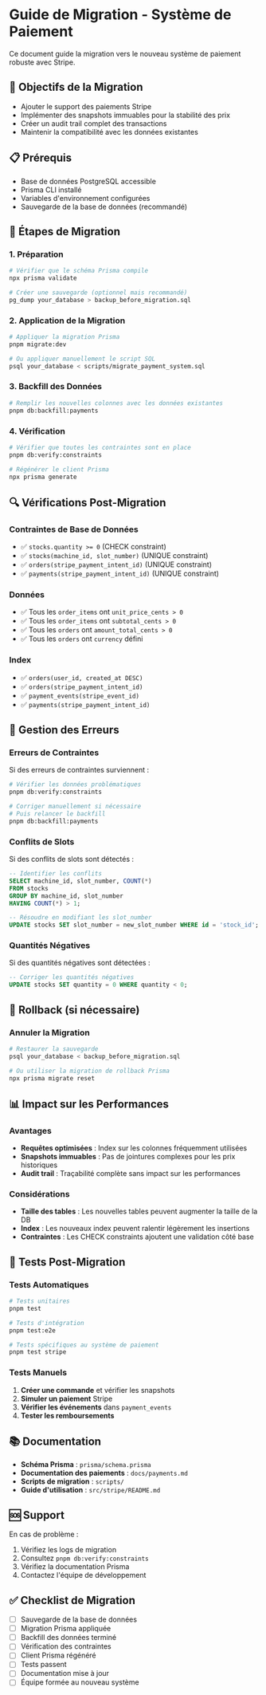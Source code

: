 # Guide de Migration - Système de Paiement

Ce document guide la migration vers le nouveau système de paiement robuste avec Stripe.

## 🎯 Objectifs de la Migration

- Ajouter le support des paiements Stripe
- Implémenter des snapshots immuables pour la stabilité des prix
- Créer un audit trail complet des transactions
- Maintenir la compatibilité avec les données existantes

## 📋 Prérequis

- Base de données PostgreSQL accessible
- Prisma CLI installé
- Variables d'environnement configurées
- Sauvegarde de la base de données (recommandé)

## 🚀 Étapes de Migration

### 1. Préparation

```bash
# Vérifier que le schéma Prisma compile
npx prisma validate

# Créer une sauvegarde (optionnel mais recommandé)
pg_dump your_database > backup_before_migration.sql
```

### 2. Application de la Migration

```bash
# Appliquer la migration Prisma
pnpm migrate:dev

# Ou appliquer manuellement le script SQL
psql your_database < scripts/migrate_payment_system.sql
```

### 3. Backfill des Données

```bash
# Remplir les nouvelles colonnes avec les données existantes
pnpm db:backfill:payments
```

### 4. Vérification

```bash
# Vérifier que toutes les contraintes sont en place
pnpm db:verify:constraints

# Régénérer le client Prisma
npx prisma generate
```

## 🔍 Vérifications Post-Migration

### Contraintes de Base de Données

- ✅ `stocks.quantity >= 0` (CHECK constraint)
- ✅ `stocks(machine_id, slot_number)` (UNIQUE constraint)
- ✅ `orders(stripe_payment_intent_id)` (UNIQUE constraint)
- ✅ `payments(stripe_payment_intent_id)` (UNIQUE constraint)

### Données

- ✅ Tous les `order_items` ont `unit_price_cents > 0`
- ✅ Tous les `order_items` ont `subtotal_cents > 0`
- ✅ Tous les `orders` ont `amount_total_cents > 0`
- ✅ Tous les `orders` ont `currency` défini

### Index

- ✅ `orders(user_id, created_at DESC)`
- ✅ `orders(stripe_payment_intent_id)`
- ✅ `payment_events(stripe_event_id)`
- ✅ `payments(stripe_payment_intent_id)`

## 🚨 Gestion des Erreurs

### Erreurs de Contraintes

Si des erreurs de contraintes surviennent :

```bash
# Vérifier les données problématiques
pnpm db:verify:constraints

# Corriger manuellement si nécessaire
# Puis relancer le backfill
pnpm db:backfill:payments
```

### Conflits de Slots

Si des conflits de slots sont détectés :

```sql
-- Identifier les conflits
SELECT machine_id, slot_number, COUNT(*) 
FROM stocks 
GROUP BY machine_id, slot_number 
HAVING COUNT(*) > 1;

-- Résoudre en modifiant les slot_number
UPDATE stocks SET slot_number = new_slot_number WHERE id = 'stock_id';
```

### Quantités Négatives

Si des quantités négatives sont détectées :

```sql
-- Corriger les quantités négatives
UPDATE stocks SET quantity = 0 WHERE quantity < 0;
```

## 🔄 Rollback (si nécessaire)

### Annuler la Migration

```bash
# Restaurer la sauvegarde
psql your_database < backup_before_migration.sql

# Ou utiliser la migration de rollback Prisma
npx prisma migrate reset
```

## 📊 Impact sur les Performances

### Avantages

- **Requêtes optimisées** : Index sur les colonnes fréquemment utilisées
- **Snapshots immuables** : Pas de jointures complexes pour les prix historiques
- **Audit trail** : Traçabilité complète sans impact sur les performances

### Considérations

- **Taille des tables** : Les nouvelles tables peuvent augmenter la taille de la DB
- **Index** : Les nouveaux index peuvent ralentir légèrement les insertions
- **Contraintes** : Les CHECK constraints ajoutent une validation côté base

## 🧪 Tests Post-Migration

### Tests Automatiques

```bash
# Tests unitaires
pnpm test

# Tests d'intégration
pnpm test:e2e

# Tests spécifiques au système de paiement
pnpm test stripe
```

### Tests Manuels

1. **Créer une commande** et vérifier les snapshots
2. **Simuler un paiement** Stripe
3. **Vérifier les événements** dans `payment_events`
4. **Tester les remboursements**

## 📚 Documentation

- **Schéma Prisma** : `prisma/schema.prisma`
- **Documentation des paiements** : `docs/payments.md`
- **Scripts de migration** : `scripts/`
- **Guide d'utilisation** : `src/stripe/README.md`

## 🆘 Support

En cas de problème :

1. Vérifiez les logs de migration
2. Consultez `pnpm db:verify:constraints`
3. Vérifiez la documentation Prisma
4. Contactez l'équipe de développement

## ✅ Checklist de Migration

- [ ] Sauvegarde de la base de données
- [ ] Migration Prisma appliquée
- [ ] Backfill des données terminé
- [ ] Vérification des contraintes
- [ ] Client Prisma régénéré
- [ ] Tests passent
- [ ] Documentation mise à jour
- [ ] Équipe formée au nouveau système
